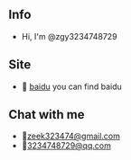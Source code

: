 ## Info
- Hi, I'm @zgy3234748729

## Site
- 🎑 [baidu](https://www.baidu.com) you can find baidu
  
## Chat with me
- 📧zeek323474@gmail.com
- 🐧3234748729@qq.com


<!--
**zgy3234748729/zgy3234748729** is a ✨ _special_ ✨ repository because its `README.md` (this file) appears on your GitHub profile.

Here are some ideas to get you started:

- 🔭 I’m currently working on ...
- 🌱 I’m currently learning ...
- 👯 I’m looking to collaborate on ...
- 🤔 I’m looking for help with ...
- 💬 Ask me about ...
- 📫 How to reach me: ...
- 😄 Pronouns: ...
- ⚡ Fun fact: ...
-->
